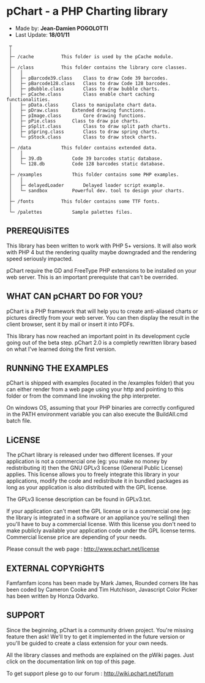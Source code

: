 pChart - a PHP Charting library
===============================

* Made by: **Jean-Damien POGOLOTTI**
* Last Update: **18/01/11**

```
 ┬
 │
 ├─ /cache			This folder is used by the pCache module.
 │
 ├─ /class			This folder contains the library core classes.
 │   │
 │   ├─ pBarcode39.class	Class to draw Code 39 barcodes.
 │   ├─ pBarcode128.class	Class to draw Code 128 barcodes.
 │   ├─ pBubble.class		Class to draw bubble charts.
 │   ├─ pCache.class		Class enable chart caching functionalities.
 │   ├─ pData.class		Class to manipulate chart data.
 │   ├─ pDraw.class		Extended drawing functions.
 │   ├─ pImage.class		Core drawing functions.
 │   ├─ pPie.class		Class to draw pie charts.
 │   ├─ pSplit.class		Class to draw split path charts.
 │   ├─ pSpring.class		Class to draw spring charts.
 │   └─ pStock.class		Class to draw stock charts.
 │
 ├─ /data			This folder contains extended data.
 │   │
 │   ├─ 39.db			Code 39 barcodes static database.
 │   └─ 128.db			Code 128 barcodes static database.
 │
 ├─ /examples			This folder contains some PHP examples.
 │   │
 │   ├─ delayedLoader		Delayed loader script example.
 │   └─ sandbox			Powerful dev. tool to design your charts.
 │
 ├─ /fonts			This folder contains some TTF fonts.
 │
 └─ /palettes			Sample palettes files.
```

PREREQUiSiTES
-------------

This library has been written to work with PHP 5+ versions. It will also work
with PHP 4 but the rendering quality maybe downgraded and the rendering speed
seriously impacted.

pChart require the GD and FreeType PHP extensions to be installed on your
web server. This is an important prerequiste that can't be overrided.


WHAT CAN pCHART DO FOR YOU?
---------------------------

pChart is a PHP framework that will help you to create anti-aliased charts or
pictures directly from your web server. You can then display the result in
the client browser, sent it by mail or insert it into PDFs. 

This library has now reached an important point in its development cycle
going out of the beta step. pChart 2.0 is a completly rewritten library based
on what I've learned doing the first version. 


RUNNiNG THE EXAMPLES
--------------------

pChart is shipped with examples (located in the /examples folder) that you
can either render from a web page using your http and pointing to this folder
or from the command line invoking the php interpreter.

On windows OS, assuming that your PHP binaries are correctly configured in
the PATH environment variable you can also execute the BuildAll.cmd batch
file.


LiCENSE
-------

The pChart library is released under two different licenses. If your
application is not a commercial one (eg: you make no money by redistributing
it) then the GNU GPLv3 license (General Public License) applies. This license
allows you to freely integrate this library in your applications, modify the
code and redistribute it in bundled packages as long as your application is
also distributed with the GPL license. 

The GPLv3 license description can be found in GPLv3.txt.

If your application can't meet the GPL license or is a commercial one (eg:
the library is integrated in a software or an appliance you're selling) then
you'll have to buy a commercial license. With this license you don't need to
make publicly available your application code under the GPL license terms.
Commercial license price are depending of your needs.

Please consult the web page : http://www.pchart.net/license


EXTERNAL COPYRiGHTS
-------------------

Famfamfam icons has been made by Mark James, Rounded corners lite has been
coded by Cameron Cooke and Tim Hutchison, Javascript Color Picker has been
written by Honza Odvarko.


SUPPORT
-------

Since the beginning, pChart is a community driven project. You're missing
feature then ask! We'll try to get it implemented in the future version or
you'll be guided to create a class extension for your own needs. 

All the library classes and methods are explained on the pWiki pages. Just
click on the documentation link on top of this page. 

To get support plese go to our forum : http://wiki.pchart.net/forum
